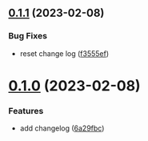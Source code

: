 ## [0.1.1](https://github.com/wjuszczyk/greetings-ci/compare/v0.1.0...v0.1.1) (2023-02-08)


### Bug Fixes

* reset change  log ([f3555ef](https://github.com/wjuszczyk/greetings-ci/commit/f3555ef344d38c8df95059631805ffa494eed4f0))



# [0.1.0](https://github.com/wjuszczyk/greetings-ci/compare/6a29fbcb6072a01be25361e8bbb28c95a419c20e...v0.1.0) (2023-02-08)



### Features

* add changelog ([6a29fbc](https://github.com/wjuszczyk/greetings-ci/commit/6a29fbcb6072a01be25361e8bbb28c95a419c20e))



